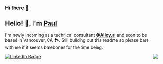 ### Hi there 👋

<h2>Hello! 👋, I'm <a href="https://stanleylim.me/">Paul</a></h2>
<p>I'm newly incoming as a technical consultant <strong><a href="https://alloy.ai/">@Alloy.ai</a></strong> and soon to be based in Vancouver, CA 🏞. Still building out this readme so please bare with me if it seems barebones for the time being.</p>
<p><a href="https://www.linkedin.com/in/paul-l/">
 <img src="https://img.shields.io/badge/Paul%20Lee-blue?style=plastic&logo=linkedin&labelColor=blue" alt="LinkedIn Badge"></a>
<img align="right" src="https://media1.giphy.com/media/13HgwGsXF0aiGY/giphy.gif" />


<!--
**thepaullee/thepaullee** is a ✨ _special_ ✨ repository because its `README.md` (this file) appears on your GitHub profile.

Here are some ideas to get you started:

- 🔭 I’m currently working on ...
- 🌱 I’m currently learning ...
- 👯 I’m looking to collaborate on ...
- 🤔 I’m looking for help with ...
- 💬 Ask me about ...
- 📫 How to reach me: ...
- 😄 Pronouns: ...
- ⚡ Fun fact: ...
-->
